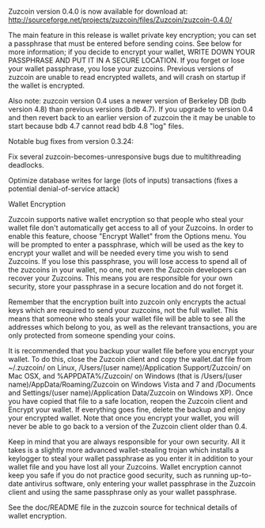 Zuzcoin version 0.4.0 is now available for download at:
http://sourceforge.net/projects/zuzcoin/files/Zuzcoin/zuzcoin-0.4.0/

The main feature in this release is wallet private key encryption;
you can set a passphrase that must be entered before sending coins.
See below for more information; if you decide to encrypt your wallet,
WRITE DOWN YOUR PASSPHRASE AND PUT IT IN A SECURE LOCATION. If you
forget or lose your wallet passphrase, you lose your zuzcoins.
Previous versions of zuzcoin are unable to read encrypted wallets,
and will crash on startup if the wallet is encrypted.

Also note: zuzcoin version 0.4 uses a newer version of Berkeley DB
(bdb version 4.8) than previous versions (bdb 4.7). If you upgrade
to version 0.4 and then revert back to an earlier version of zuzcoin
the it may be unable to start because bdb 4.7 cannot read bdb 4.8
"log" files.


Notable bug fixes from version 0.3.24:

Fix several zuzcoin-becomes-unresponsive bugs due to multithreading
deadlocks.

Optimize database writes for large (lots of inputs) transactions
(fixes a potential denial-of-service attack)


Wallet Encryption

Zuzcoin supports native wallet encryption so that people who steal your
wallet file don't automatically get access to all of your Zuzcoins.
In order to enable this feature, choose "Encrypt Wallet" from the
Options menu.  You will be prompted to enter a passphrase, which
will be used as the key to encrypt your wallet and will be needed
every time you wish to send Zuzcoins.  If you lose this passphrase,
you will lose access to spend all of the zuzcoins in your wallet,
no one, not even the Zuzcoin developers can recover your Zuzcoins.
This means you are responsible for your own security, store your
passphrase in a secure location and do not forget it.

Remember that the encryption built into zuzcoin only encrypts the
actual keys which are required to send your zuzcoins, not the full
wallet.  This means that someone who steals your wallet file will
be able to see all the addresses which belong to you, as well as the
relevant transactions, you are only protected from someone spending
your coins.

It is recommended that you backup your wallet file before you
encrypt your wallet.  To do this, close the Zuzcoin client and
copy the wallet.dat file from ~/.zuzcoin/ on Linux, /Users/(user
name)/Application Support/Zuzcoin/ on Mac OSX, and %APPDATA%/Zuzcoin/
on Windows (that is /Users/(user name)/AppData/Roaming/Zuzcoin on
Windows Vista and 7 and /Documents and Settings/(user name)/Application
Data/Zuzcoin on Windows XP).  Once you have copied that file to a
safe location, reopen the Zuzcoin client and Encrypt your wallet.
If everything goes fine, delete the backup and enjoy your encrypted
wallet.  Note that once you encrypt your wallet, you will never be
able to go back to a version of the Zuzcoin client older than 0.4.

Keep in mind that you are always responsible for your own security.
All it takes is a slightly more advanced wallet-stealing trojan which
installs a keylogger to steal your wallet passphrase as you enter it
in addition to your wallet file and you have lost all your Zuzcoins.
Wallet encryption cannot keep you safe if you do not practice
good security, such as running up-to-date antivirus software, only
entering your wallet passphrase in the Zuzcoin client and using the
same passphrase only as your wallet passphrase.

See the doc/README file in the zuzcoin source for technical details
of wallet encryption.

